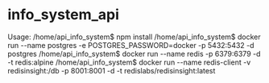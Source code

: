 # info_system_api
Usage:
/home/api_info_system$ npm install
/home/api_info_system$ docker run --name postgres -e POSTGRES_PASSWORD=docker -p 5432:5432 -d postgres
/home/api_info_system$ docker run --name redis -p 6379:6379 -d -t redis:alpine
/home/api_info_system$ docker run --name redis-client -v redisinsight:/db -p 8001:8001 -d -t redislabs/redisinsight:latest
